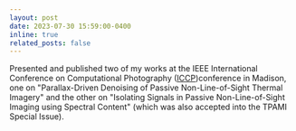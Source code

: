 ```yaml
---
layout: post
date: 2023-07-30 15:59:00-0400
inline: true
related_posts: false
---
```

Presented and published two of my works at the IEEE International Conference on Computational Photography (<a href="https://iccp2023.iccp-conference.org/">ICCP</a>)conference in Madison, one on "Parallax-Driven Denoising of Passive Non-Line-of-Sight Thermal Imagery" and the other on "Isolating Signals in Passive Non-Line-of-Sight Imaging using Spectral Content" (which was also accepted into the TPAMI Special Issue).